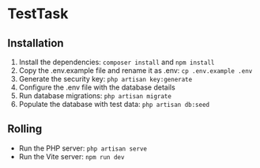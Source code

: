 # TestTask

## Installation

1. Install the dependencies: `composer install` and `npm install`
2. Copy the .env.example file and rename it as .env: `cp .env.example .env`
3. Generate the security key: `php artisan key:generate`
4. Configure the .env file with the database details
5. Run database migrations: `php artisan migrate`
6. Populate the database with test data: `php artisan db:seed`

## Rolling

- Run the PHP server: `php artisan serve`
- Run the Vite server: `npm run dev`

